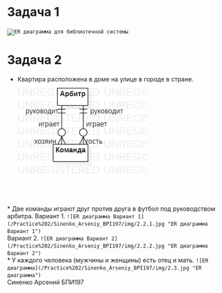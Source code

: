 # Задача 1
<code>![ER диаграмма для библиотечной системы](/Practice%201/Sinenko_Arseniy_BPI197/img/2.1.jpg "ER диаграмма для библиотечной системы")
</code>
# Задача 2
* Квартира расположена в доме на улице в городе в стране.
<code>![ER диаграмма](/Practice%202/Sinenko_Arseniy_BPI197/img/2.2.jpg "ER диаграмма")
</code>
* Две команды играют друг против друга в футбол под руководством арбитра.
Вариант 1.
<code>![ER диаграмма Вариант 1](/Practice%202/Sinenko_Arseniy_BPI197/img/2.2.1.jpg "ER диаграмма Вариант 1")
</code>
Вариант 2.
<code>![ER диаграмма Вариант 2](/Practice%202/Sinenko_Arseniy_BPI197/img/2.2.2.jpg "ER диаграмма Вариант 2")
</code>
* У каждого человека (мужчины и женщины) есть отец и мать.
<code>![ER диаграмма](/Practice%202/Sinenko_Arseniy_BPI197/img/2.3.jpg "ER диаграмма")
</code>
Синенко Арсений БПИ197